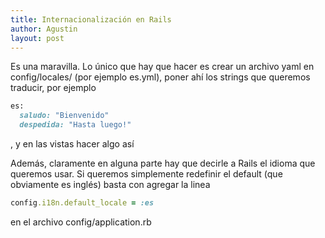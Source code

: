 ```yaml
---
title: Internacionalización en Rails
author: Agustin
layout: post
---
```


Es una maravilla.
Lo único que hay que hacer es crear un archivo yaml en config/locales/ (por ejemplo es.yml), poner ahí los strings que queremos traducir, por ejemplo

```ruby
es:
  saludo: "Bienvenido"
  despedida: "Hasta luego!"
```

, y en las vistas hacer algo así

Además, claramente en alguna parte hay que decirle a Rails el idioma que queremos usar. Si queremos simplemente redefinir el default (que obviamente es inglés) basta con agregar la linea

```ruby
config.i18n.default_locale = :es
```

en el archivo config/application.rb